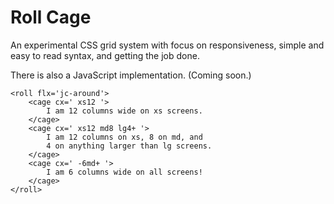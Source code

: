 # Roll Cage

An experimental CSS grid system with focus on responsiveness,
simple and easy to read syntax, and getting the job done.

There is also a JavaScript implementation. (Coming soon.)

```
<roll flx='jc-around'>
	<cage cx=' xs12 '>
		I am 12 columns wide on xs screens.
	</cage>
	<cage cx=' xs12 md8 lg4+ '>
		I am 12 columns on xs, 8 on md, and
		4 on anything larger than lg screens.
	</cage>
	<cage cx=' -6md+ '>
		I am 6 columns wide on all screens!
	</cage>
</roll>
```
